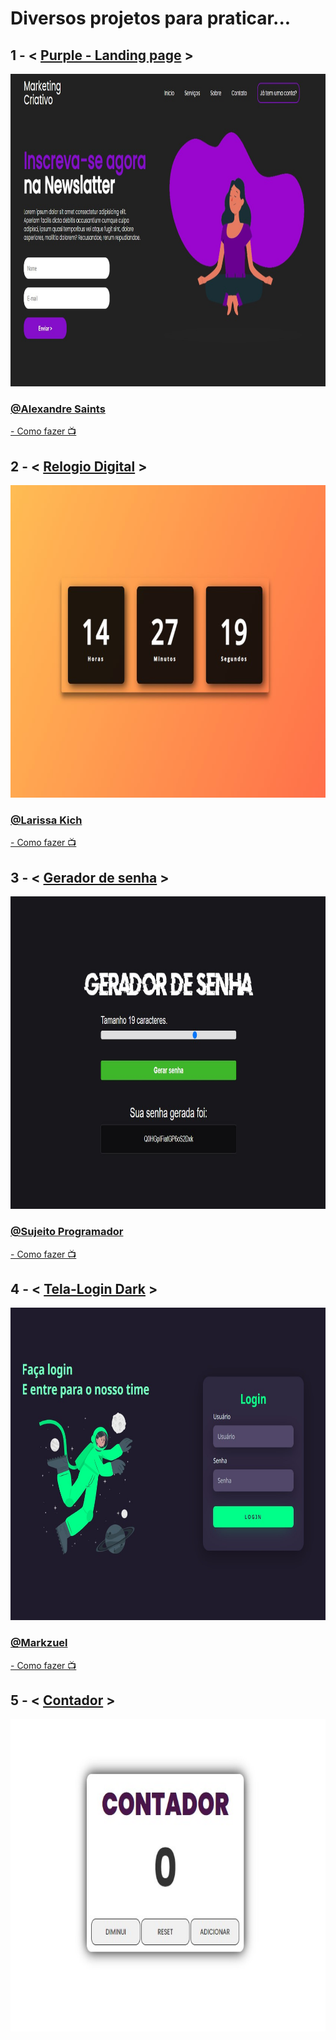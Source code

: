 <h1>Diversos projetos para praticar...</h1>
<h2> 1 - < <a href="https://github.com/carlos09v/Mini-Projects_Exercises/tree/main/Web/Programadores/AlexandreSaints/Purple-Landing_page">Purple - Landing page</a> > </h2>
<img height='500' src="https://github.com/carlos09v/Mini-Projects_Exercises/blob/main/Web/Programadores/AlexandreSaints/Purple-Landing_page/landing_page.jpg?raw=true" alt="Purple_Landing-page">
<h3> <a href="https://github.com/alexandresaints" target='_blank'>@Alexandre Saints </a> </h3>
<p><a href="https://www.youtube.com/watch?v=edDCEK5QWE8&ab_channel=AlexandreSaints" target='_blank'> - Como fazer 📺</a></p>

<h2> 2 - < <a href="https://github.com/carlos09v/Mini-Projects_Exercises/tree/main/Web/Programadores/LarissaKich/Relogio_Digital">Relogio Digital</a> > </h2>
<img height='500' src="https://github.com/carlos09v/Mini-Projects_Exercises/blob/main/Web/Programadores/LarissaKich/Relogio_Digital/relogio.jpg?raw=true" alt="Relogio_Digital">
<h3> <a href="https://github.com/Larissakich" target='_blank'>@Larissa Kich</a> </h3>
<p><a href="https://www.youtube.com/watch?v=GK0ok3ZCXwM&ab_channel=LarissaKich" target='_blank'> - Como fazer 📺</a></p>

<h2> 3 - < <a href="https://github.com/carlos09v/Mini-Projects_Exercises/tree/main/Web/Programadores/SujeitoProgramador/Gerador_senha">Gerador de senha</a> > </h2>
<img height='500' src="https://github.com/carlos09v/Mini-Projects_Exercises/blob/main/Web/Programadores/SujeitoProgramador/Gerador_senha/gerador.jpg?raw=true" alt="Gerador_senha">
<h3> <a href="https://github.com/sujeitoprogramador" target='_blank'>@Sujeito Programador</a> </h3>
<p><a href="https://www.youtube.com/watch?v=i6t2jaRxos4&ab_channel=Sujeitoprogramador" target='_blank'> - Como fazer 📺</a></p>

<h2> 4 - < <a href="https://github.com/carlos09v/Mini-Projects_Exercises/tree/main/Web/Programadores/Markzuel/Tela_Login">Tela-Login Dark</a> > </h2>
<img height='500' src="https://github.com/carlos09v/Mini-Projects_Exercises/blob/main/Web/Programadores/Markzuel/Tela_Login/tela_login-dark-mode.jpg?raw=true" alt="Tela_Login">
<h3> <a href="https://github.com/lexmarcos" target='_blank'>@Markzuel</a> </h3>
<p><a href="https://www.youtube.com/watch?v=69-WfrVBli8&ab_channel=Markzuel" target='_blank'> - Como fazer 📺</a></p>

<h2> 5 - < <a href="https://github.com/carlos09v/Mini-Projects_Exercises/tree/main/Web/Programadores/CodigoDev/Incrementador">Contador</a> > </h2>
<img height='500' src="https://github.com/carlos09v/Mini-Projects_Exercises/blob/main/Web/Programadores/CodigoDev/Incrementador/Contador.jpg?raw=true" alt="Contador">
<p><a href="https://www.youtube.com/watch?v=iBnBfvhoMDM&t=34s&ab_channel=C%C3%B3digoDev' target='_blank'> - Como fazer 📺</a></p>
